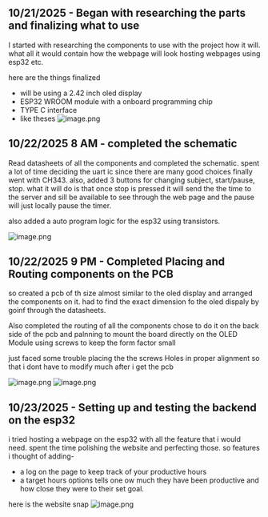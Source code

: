 <!--
  ===================    !!READ THIS NOTICE!!   ====================
  DO NOT edit this file manually. Your changes WILL BE OVERWRITTEN!
  This journal is auto generated and updated by Hack Club Blueprint.
  To edit this file, please edit your journal entries on Blueprint.
  ==================================================================
-->

## 10/21/2025 - Began with researching the parts and finalizing what to use  

I started with researching the components to use with the project how it will. what all it would contain how the webpage will look hosting webpages using esp32 etc.

here are the things finalized

- will be using a 2.42 inch oled display
- ESP32 WROOM module with a onboard programming chip
- TYPE C interface
- like theses ![image.png](https://blueprint.hackclub.com/user-attachments/blobs/proxy/eyJfcmFpbHMiOnsiZGF0YSI6NDE0MCwicHVyIjoiYmxvYl9pZCJ9fQ==--bca1325a527d93f62e49916bbbf8142001ea9ecf/image.png)
  

## 10/22/2025 8 AM - completed the schematic   

Read datasheets of all the components and completed the schematic.
spent a lot of time deciding the uart ic since there are many good choices finally went with CH343.
also, added 3 buttons for changing subject, start/pause, stop. what it will do is that once stop is pressed it will send the the time to the server and sill be available to see through the web page and the pause will just locally pause the timer.  

also added a auto program logic for the esp32 using transistors. 

![image.png](https://blueprint.hackclub.com/user-attachments/blobs/proxy/eyJfcmFpbHMiOnsiZGF0YSI6NDI3NywicHVyIjoiYmxvYl9pZCJ9fQ==--b7ec3cdbba257825cb8f19228c737b09b038ffee/image.png)
  

## 10/22/2025 9 PM - Completed Placing and Routing components on the PCB  

so created a pcb of th size almost similar to the oled display and arranged the components on it.
had to find the exact dimension fo the oled dispaly by goinf through the datasheets.

Also completed the routing of all the components chose to do it on the back side of the pcb and palnning to mount the board directly on the OLED Module using screws to keep the form factor small 

just faced some trouble placing the the screws Holes in proper alignment so that i dont have to modify much after i get the pcb

![image.png](https://blueprint.hackclub.com/user-attachments/blobs/proxy/eyJfcmFpbHMiOnsiZGF0YSI6NDQzOSwicHVyIjoiYmxvYl9pZCJ9fQ==--17037a0ac65f84597115e4078bc0cb7c79419805/image.png)
![image.png](https://blueprint.hackclub.com/user-attachments/blobs/proxy/eyJfcmFpbHMiOnsiZGF0YSI6NDQ0MCwicHVyIjoiYmxvYl9pZCJ9fQ==--d3cf6d2029c1d914615b6ecb04b0bbc223b64bf7/image.png)
  

## 10/23/2025 - Setting up and testing the backend on the esp32  

i tried hosting a webpage on the esp32 with all the feature that i would need. spent the time polishing the website and perfecting those. 
so features i thought of adding-

- a log on the page to keep track of your productive hours
- a target hours options tells one ow much they have been productive and how close they were to their set goal.

here is the website snap
![image.png](https://blueprint.hackclub.com/user-attachments/blobs/proxy/eyJfcmFpbHMiOnsiZGF0YSI6NDYzMCwicHVyIjoiYmxvYl9pZCJ9fQ==--5bf2019caf51035549c83adc3cf776f963990f77/image.png)
   

